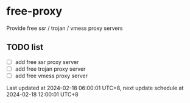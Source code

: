 
# free-proxy
Provide free ssr / trojan / vmess proxy servers


## TODO list
- [ ] add free ssr proxy server
- [ ] add free trojan proxy server
- [ ] add free vmess proxy server

Last updated at 2024-02-18 06:00:01 UTC+8, next update schedule at 2024-02-18 12:00:01 UTC+8


